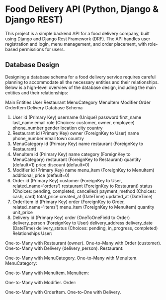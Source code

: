 # Food Delivery API (Python, Django & Django REST)
This project is a simple backend API for a food delivery company, built using Django and Django Rest Framework (DRF). The API handles user registration and login, menu management, and order placement, with role-based permissions for users.


## Database Design
Designing a database schema for a food delivery service requires careful planning to accommodate all the necessary entities and their relationships. Below is a high-level overview of the database design, including the main entities and their relationships:

Main Entities
User
Restaurant
MenuCategory
MenuItem
Modifier
Order
OrderItem
Delivery
Database Schema
1. User
id (Primary Key)
username (Unique)
password
first_name
last_name
email
role (Choices: customer, owner, employee)
phone_number
gender
location
city
country
2. Restaurant
id (Primary Key)
owner (ForeignKey to User)
name
phone_number
email
town
country
3. MenuCategory
id (Primary Key)
name
restaurant (ForeignKey to Restaurant)
4. MenuItem
id (Primary Key)
name
category (ForeignKey to MenuCategory)
restaurant (ForeignKey to Restaurant)
quantity (default=1)
price
discount (default=0)
5. Modifier
id (Primary Key)
name
menu_item (ForeignKey to MenuItem)
additional_price (default=0)
6. Order
id (Primary Key)
customer (ForeignKey to User, related_name='orders')
restaurant (ForeignKey to Restaurant)
status (Choices: pending, completed, cancelled)
payment_method (Choices: cash, card)
total_price
created_at (DateTime)
updated_at (DateTime)
7. OrderItem
id (Primary Key)
order (ForeignKey to Order, related_name='items')
menu_item (ForeignKey to MenuItem)
quantity
unit_price
8. Delivery
id (Primary Key)
order (OneToOneField to Order)
delivery_person (ForeignKey to User)
delivery_address
delivery_date (DateTime)
delivery_status (Choices: pending, in_progress, completed)
Relationships
User:

One-to-Many with Restaurant (owner).
One-to-Many with Order (customer).
One-to-Many with Delivery (delivery_person).
Restaurant:

One-to-Many with MenuCategory.
One-to-Many with MenuItem.
MenuCategory:

One-to-Many with MenuItem.
MenuItem:

One-to-Many with Modifier.
Order:

One-to-Many with OrderItem.
One-to-One with Delivery.


